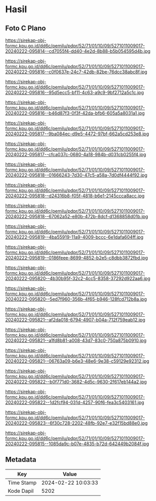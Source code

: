 # Hasil

## Foto C Plano

https://sirekap-obj-formc.kpu.go.id/dd6c/pemilu/pdpr/52/71/01/10/09/5271011009017-20240222-095814--cd7055f4-dd40-4e2d-8b88-b5b054595d4b.jpg

https://sirekap-obj-formc.kpu.go.id/dd6c/pemilu/pdpr/52/71/01/10/09/5271011009017-20240222-095816--c0f0637e-24c7-42db-82be-76dcc38abc8f.jpg

https://sirekap-obj-formc.kpu.go.id/dd6c/pemilu/pdpr/52/71/01/10/09/5271011009017-20240222-095816--95d5ecc5-bf11-4c63-a9c9-9bf2712a5c1c.jpg

https://sirekap-obj-formc.kpu.go.id/dd6c/pemilu/pdpr/52/71/01/10/09/5271011009017-20240222-095816--b46d87f3-0f3f-42da-bfb6-605a5a8031a1.jpg

https://sirekap-obj-formc.kpu.go.id/dd6c/pemilu/pdpr/52/71/01/10/09/5271011009017-20240222-095817--9ba084ec-d9e5-4472-97bf-662a5cd253e8.jpg

https://sirekap-obj-formc.kpu.go.id/dd6c/pemilu/pdpr/52/71/01/10/09/5271011009017-20240222-095817--cfca037c-0680-4a18-984b-d031cb0255f4.jpg

https://sirekap-obj-formc.kpu.go.id/dd6c/pemilu/pdpr/52/71/01/10/09/5271011009017-20240222-095818--01666243-7d30-47c5-a58a-7d0df4444f92.jpg

https://sirekap-obj-formc.kpu.go.id/dd6c/pemilu/pdpr/52/71/01/10/09/5271011009017-20240222-095818--d24316b8-f05f-4818-b6e1-2145ccca8acc.jpg

https://sirekap-obj-formc.kpu.go.id/dd6c/pemilu/pdpr/52/71/01/10/09/5271011009017-20240222-095818--67062a52-e80b-472b-8dcf-d1368858d01b.jpg

https://sirekap-obj-formc.kpu.go.id/dd6c/pemilu/pdpr/52/71/01/10/09/5271011009017-20240222-095819--4ba55919-11a9-4009-bccc-6e1dafa604ff.jpg

https://sirekap-obj-formc.kpu.go.id/dd6c/pemilu/pdpr/52/71/01/10/09/5271011009017-20240222-095819--0186feee-8699-4852-b2e5-c8dbb3872fbd.jpg

https://sirekap-obj-formc.kpu.go.id/dd6c/pemilu/pdpr/52/71/01/10/09/5271011009017-20240222-095820--4b30b95f-32c2-4cc5-8358-37292d922aa6.jpg

https://sirekap-obj-formc.kpu.go.id/dd6c/pemilu/pdpr/52/71/01/10/09/5271011009017-20240222-095820--5ed7f960-356b-4f65-b946-128fcd712b8a.jpg

https://sirekap-obj-formc.kpu.go.id/dd6c/pemilu/pdpr/52/71/01/10/09/5271011009017-20240222-095821--af2da018-6794-4907-b04a-712f759eab12.jpg

https://sirekap-obj-formc.kpu.go.id/dd6c/pemilu/pdpr/52/71/01/10/09/5271011009017-20240222-095821--a1fd8b81-a008-43d7-83c0-750a875b0910.jpg

https://sirekap-obj-formc.kpu.go.id/dd6c/pemilu/pdpr/52/71/01/10/09/5271011009017-20240222-095821--06763a09-b6e3-48e6-9e38-c59129e92312.jpg

https://sirekap-obj-formc.kpu.go.id/dd6c/pemilu/pdpr/52/71/01/10/09/5271011009017-20240222-095822--b0f771d0-3682-4d5c-9630-2f617eb144a2.jpg

https://sirekap-obj-formc.kpu.go.id/dd6c/pemilu/pdpr/52/71/01/10/09/5271011009017-20240222-095822--1d2fcf94-031d-4257-90f6-fea3c5403161.jpg

https://sirekap-obj-formc.kpu.go.id/dd6c/pemilu/pdpr/52/71/01/10/09/5271011009017-20240222-095823--6f30c728-2202-48fb-92e7-e32f15bd88e0.jpg

https://sirekap-obj-formc.kpu.go.id/dd6c/pemilu/pdpr/52/71/01/10/09/5271011009017-20240222-095815--1085da9c-b07e-4835-b72d-642449b2084f.jpg


## Metadata

| Key        | Value               |
| ---------- | ------------------- |
| Time Stamp | 2024-02-22 10:03:33 |
| Kode Dapil | 5202                |



